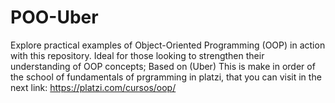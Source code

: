 # POO-Uber
Explore practical examples of Object-Oriented Programming (OOP) in action with this repository. Ideal for those looking to strengthen their understanding of OOP concepts; Based on (Uber)
This is make in order of the school of fundamentals of prgramming in platzi, that you can visit in the next link:
https://platzi.com/cursos/oop/
